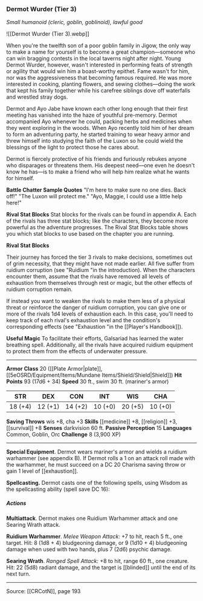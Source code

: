 ### Dermot Wurder (Tier 3)
_Small humanoid (cleric, goblin, goblinoid), lawful good_

![[Dermot Wurder (Tier 3).webp]]

When you're the twelfth son of a poor goblin family in Jigow, the only way to make a name for yourself is to become a great champion—someone who can win bragging contests in the local taverns night after night. Young Dermot Wurder, however, wasn't interested in performing feats of strength or agility that would win him a boast-worthy epithet. Fame wasn't for him, nor was the aggressiveness that becoming famous required. He was more interested in cooking, planting flowers, and sewing clothes—doing the work that kept his family together while his carefree siblings dove off waterfalls and wrestled stray dogs.

Dermot and Ayo Jabe have known each other long enough that their first meeting has vanished into the haze of youthful pre-memory. Dermot accompanied Ayo whenever he could, packing herbs and medicines when they went exploring in the woods. When Ayo recently told him of her dream to form an adventuring party, he started training to wear heavy armor and threw himself into studying the faith of the Luxon so he could wield the blessings of the light to protect those he cares about.

Dermot is fiercely protective of his friends and furiously rebukes anyone who disparages or threatens them. His deepest need—one even he doesn't know he has—is to make a friend who will help him realize what he wants for himself.

**Battle Chatter Sample Quotes** "I'm here to make sure no one dies. Back off!" "The Luxon will protect me." "Ayo, Maggie, I could use a little help here!"



**Rival Stat Blocks** Stat blocks for the rivals can be found in appendix A. Each of the rivals has three stat blocks; like the characters, they become more powerful as the adventure progresses. The Rival Stat Blocks table shows you which stat blocks to use based on the chapter you are running.

**Rival Stat Blocks** 

Their journey has forced the tier 3 rivals to make decisions, sometimes out of grim necessity, that they might have not made earlier. All five suffer from ruidium corruption (see "Ruidium "in the introduction). When the characters encounter them, assume that the rivals have removed all levels of exhaustion from themselves through rest or magic, but the other effects of ruidium corruption remain.

If instead you want to weaken the rivals to make them less of a physical threat or reinforce the danger of ruidium corruption, you can give one or more of the rivals 1d4 levels of exhaustion each. In this case, you'll need to keep track of each rival's exhaustion level and the condition's corresponding effects (see "Exhaustion "in the [[Player's Handbook]]).

**Useful Magic** To facilitate their efforts, Galsariad has learned the water breathing spell. Additionally, all the rivals have acquired ruidium equipment to protect them from the effects of underwater pressure.







---

**Armor Class** 20 ([[Plate Armor|plate]], [[5eOSRD/Equipment/Items/Mundane Items/Shield/Shield|Shield]])
**Hit Points** 93 (17d6 + 34)
**Speed** 30 ft., swim 30 ft. (mariner's armor)

| STR     | DEX     | CON     | INT     | WIS     | CHA     |
|---------|---------|---------|---------|---------|---------|
| 18 (+4) | 12 (+1) | 14 (+2) | 10 (+0) | 20 (+5) | 10 (+0) |

**Saving Throws** wis +8, cha +3
**Skills** [[medicine]] +8, [[religion]] +3, [[survival]] +8
**Senses** darkvision 60 ft.
**Passive Perception** 15
**Languages** Common, Goblin, Orc
**Challenge** 8 (3,900 XP)

---

**Special Equipment**. Dermot wears mariner's armor and wields a ruidium warhammer (see appendix B). If Dermot rolls a 1 on an attack roll made with the warhammer, he must succeed on a DC 20 Charisma saving throw or gain 1 level of [[exhaustion]].

**Spellcasting.** Dermot casts one of the following spells, using Wisdom as the spellcasting ability (spell save DC 16):

##### Actions
**Multiattack**. Dermot makes one Ruidium Warhammer attack and one Searing Wrath attack.

**Ruidium Warhammer**. _Melee Weapon Attack:_ +7 to hit, reach 5 ft., one target. Hit: 8 (1d8 + 4) bludgeoning damage, or 9 (1d10 + 4) bludgeoning damage when used with two hands, plus 7 (2d6) psychic damage.

**Searing Wrath**. _Ranged Spell Attack:_ +8 to hit, range 60 ft., one creature. Hit: 22 (5d8) radiant damage, and the target is [[blinded]] until the end of its next turn.


---

Source: [[CRCotN]], page 193